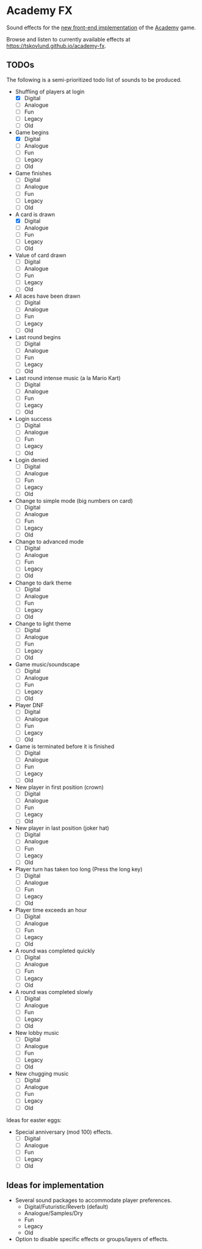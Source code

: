 # Academy FX
Sound effects for the [new front-end implementation](https://github.com/beeracademy/beta-game) of the [Academy](https://academy.beer) game.

Browse and listen to currently available effects at <https://tskovlund.github.io/academy-fx>.

## TODOs
The following is a semi-prioritized todo list of sounds to be produced.

- Shuffling of players at login
  - [x] Digital
  - [ ] Analogue
  - [ ] Fun
  - [ ] Legacy
  - [ ] Old
- Game begins
  - [x] Digital
  - [ ] Analogue
  - [ ] Fun
  - [ ] Legacy
  - [ ] Old
- Game finishes
  - [ ] Digital
  - [ ] Analogue
  - [ ] Fun
  - [ ] Legacy
  - [ ] Old
- A card is drawn
  - [x] Digital
  - [ ] Analogue
  - [ ] Fun
  - [ ] Legacy
  - [ ] Old
- Value of card drawn
  - [ ] Digital
  - [ ] Analogue
  - [ ] Fun
  - [ ] Legacy
  - [ ] Old
- All aces have been drawn
  - [ ] Digital
  - [ ] Analogue
  - [ ] Fun
  - [ ] Legacy
  - [ ] Old
- Last round begins
  - [ ] Digital
  - [ ] Analogue
  - [ ] Fun
  - [ ] Legacy
  - [ ] Old
- Last round intense music (a la Mario Kart)
  - [ ] Digital
  - [ ] Analogue
  - [ ] Fun
  - [ ] Legacy
  - [ ] Old
- Login success
  - [ ] Digital
  - [ ] Analogue
  - [ ] Fun
  - [ ] Legacy
  - [ ] Old
- Login denied
  - [ ] Digital
  - [ ] Analogue
  - [ ] Fun
  - [ ] Legacy
  - [ ] Old
- Change to simple mode (big numbers on card)
  - [ ] Digital
  - [ ] Analogue
  - [ ] Fun
  - [ ] Legacy
  - [ ] Old
- Change to advanced mode
  - [ ] Digital
  - [ ] Analogue
  - [ ] Fun
  - [ ] Legacy
  - [ ] Old
- Change to dark theme
  - [ ] Digital
  - [ ] Analogue
  - [ ] Fun
  - [ ] Legacy
  - [ ] Old
- Change to light theme
  - [ ] Digital
  - [ ] Analogue
  - [ ] Fun
  - [ ] Legacy
  - [ ] Old
- Game music/soundscape
  - [ ] Digital
  - [ ] Analogue
  - [ ] Fun
  - [ ] Legacy
  - [ ] Old
- Player DNF
  - [ ] Digital
  - [ ] Analogue
  - [ ] Fun
  - [ ] Legacy
  - [ ] Old
- Game is terminated before it is finished
  - [ ] Digital
  - [ ] Analogue
  - [ ] Fun
  - [ ] Legacy
  - [ ] Old
- New player in first position (crown)
  - [ ] Digital
  - [ ] Analogue
  - [ ] Fun
  - [ ] Legacy
  - [ ] Old
- New player in last position (joker hat)
  - [ ] Digital
  - [ ] Analogue
  - [ ] Fun
  - [ ] Legacy
  - [ ] Old
- Player turn has taken too long (Press the long key)
  - [ ] Digital
  - [ ] Analogue
  - [ ] Fun
  - [ ] Legacy
  - [ ] Old
- Player time exceeds an hour
  - [ ] Digital
  - [ ] Analogue
  - [ ] Fun
  - [ ] Legacy
  - [ ] Old
- A round was completed quickly
  - [ ] Digital
  - [ ] Analogue
  - [ ] Fun
  - [ ] Legacy
  - [ ] Old
- A round was completed slowly
  - [ ] Digital
  - [ ] Analogue
  - [ ] Fun
  - [ ] Legacy
  - [ ] Old
- New lobby music
  - [ ] Digital
  - [ ] Analogue
  - [ ] Fun
  - [ ] Legacy
  - [ ] Old
- New chugging music
  - [ ] Digital
  - [ ] Analogue
  - [ ] Fun
  - [ ] Legacy
  - [ ] Old

Ideas for easter eggs:
- Special anniversary (mod 100) effects.
  - [ ] Digital
  - [ ] Analogue
  - [ ] Fun
  - [ ] Legacy
  - [ ] Old

## Ideas for implementation
- Several sound packages to accommodate player preferences.
  - Digital/Futuristic/Reverb (default)
  - Analogue/Samples/Dry
  - Fun
  - Legacy
  - Old
- Option to disable specific effects or groups/layers of effects.